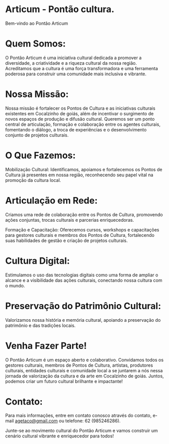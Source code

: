 # Articum - Pontão cultura. 
Bem-vindo ao Pontão Articum

# Quem Somos:
O Pontão Articum é uma iniciativa cultural dedicada a promover a diversidade, a criatividade e a riqueza cultural da nossa região. Acreditamos que a cultura é uma força transformadora e uma ferramenta poderosa para construir uma comunidade mais inclusiva e vibrante.

# Nossa Missão:
Nossa missão é fortalecer os Pontos de Cultura e as iniciativas culturais existentes em Cocalzinho de goiás, além de incentivar o surgimento de novos espaços de produção e difusão cultural. Queremos ser um ponto central de articulação, formação e colaboração entre os agentes culturais, fomentando o diálogo, a troca de experiências e o desenvolvimento conjunto de projetos culturais.

# O Que Fazemos:
Mobilização Cultural: Identificamos, apoiamos e fortalecemos os Pontos de Cultura já presentes em nossa região, reconhecendo seu papel vital na promoção da cultura local.

# Articulação em Rede: 
Criamos uma rede de colaboração entre os Pontos de Cultura, promovendo ações conjuntas, trocas culturais e parcerias enriquecedoras.

Formação e Capacitação: Oferecemos cursos, workshops e capacitações para gestores culturais e membros dos Pontos de Cultura, fortalecendo suas habilidades de gestão e criação de projetos culturais.

# Cultura Digital: 
Estimulamos o uso das tecnologias digitais como uma forma de ampliar o alcance e a visibilidade das ações culturais, conectando nossa cultura com o mundo.

# Preservação do Patrimônio Cultural:
Valorizamos nossa história e memória cultural, apoiando a preservação do patrimônio e das tradições locais.

# Venha Fazer Parte!
O Pontão Articum é um espaço aberto e colaborativo. Convidamos todos os gestores culturais, membros de Pontos de Cultura, artistas, produtores culturais, entidades culturais e comunidade local a se juntarem a nós nessa jornada de valorização da cultura e da arte em Cocalzinho de goiás. Juntos, podemos criar um futuro cultural brilhante e impactante!

# Contato:
Para mais informações, entre em contato conosco através do contato,  e-mail agetaco@gmail.com ou telefone: 62 (985246286).

Junte-se ao movimento cultural do Pontão Articum e vamos construir um cenário cultural vibrante e enriquecedor para todos!

